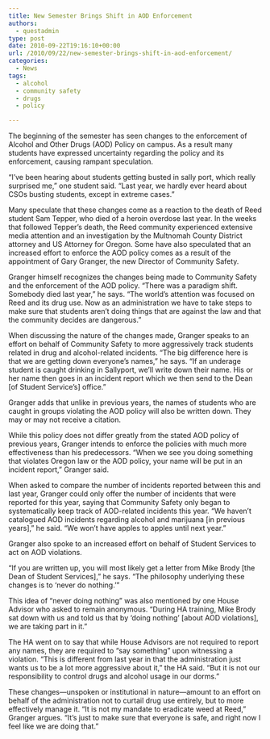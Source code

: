 ```yaml
---
title: New Semester Brings Shift in AOD Enforcement
authors: 
  - questadmin
type: post
date: 2010-09-22T19:16:10+00:00
url: /2010/09/22/new-semester-brings-shift-in-aod-enforcement/
categories:
  - News
tags:
  - alcohol
  - community safety
  - drugs
  - policy

---
```

The beginning of the semester has seen changes to the enforcement of Alcohol and Other Drugs (AOD) Policy on campus. As a result many students have expressed uncertainty regarding the policy and its enforcement, causing rampant speculation.

“I’ve been hearing about students getting busted in sally port, which really surprised me,” one student said. “Last year, we hardly ever heard about CSOs busting students, except in extreme cases.”

Many speculate that these changes come as a reaction to the death of Reed student Sam Tepper, who died of a heroin overdose last year. In the weeks that followed Tepper’s death, the Reed community experienced extensive media attention and an investigation by the Multnomah County District attorney and US Attorney for Oregon. Some have also speculated that an increased effort to enforce the AOD policy comes as a result of the appointment of Gary Granger, the new Director of Community Safety.

Granger himself recognizes the changes being made to Community Safety and the enforcement of the AOD policy. “There was a paradigm shift. Somebody died last year,” he says. “The world’s attention was focused on Reed and its drug use. Now as an administration we have to take steps to make sure that students aren’t doing things that are against the law and that the community decides are dangerous.”

When discussing the nature of the changes made, Granger speaks to an effort on behalf of Community Safety to more aggressively track students related in drug and alcohol-related incidents. “The big difference here is that we are getting down everyone’s names,” he says. “If an underage student is caught drinking in Sallyport, we’ll write down their name. His or her name then goes in an incident report which we then send to the Dean [of Student Service’s] office.”

Granger adds that unlike in previous years, the names of students who are caught in groups violating the AOD policy will also be written down. They may or may not receive a citation.

While this policy does not differ greatly from the stated AOD policy of previous years, Granger intends to enforce the policies with much more effectiveness than his predecessors. “When we see you doing something that violates Oregon law or the AOD policy, your name will be put in an incident report,” Granger said.

When asked to compare the number of incidents reported between this and last year, Granger could only offer the number of incidents that were reported for this year, saying that Community Safety only began to systematically keep track of AOD-related incidents this year. “We haven’t catalogued AOD incidents regarding alcohol and marijuana [in previous years],” he said. “We won’t have apples to apples until next year.”

Granger also spoke to an increased effort on behalf of Student Services to act on AOD violations.

“If you are written up, you will most likely get a letter from Mike Brody [the Dean of Student Services],” he says. “The philosophy underlying these changes is to ‘never do nothing.’”

This idea of “never doing nothing” was also mentioned by one House Advisor who asked to remain anonymous. “During HA training, Mike Brody sat down with us and told us that by ‘doing nothing’ [about AOD violations], we are taking part in it.”

The HA went on to say that while House Advisors are not required to report any names, they are required to “say something” upon witnessing a violation. “This is different from last year in that the administration just wants us to be a lot more aggressive about it,” the HA said. “But it is not our responsibility to control drugs and alcohol usage in our dorms.”

These changes—unspoken or institutional in nature—amount to an effort on behalf of the administration not to curtail drug use entirely, but to more effectively manage it. “It is not my mandate to eradicate weed at Reed,” Granger argues. “It’s just to make sure that everyone is safe, and right now I feel like we are doing that.”